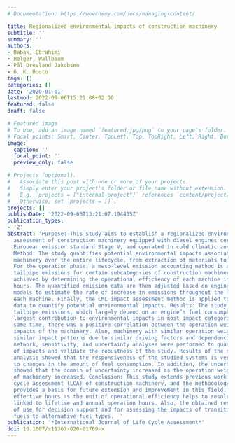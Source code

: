 ```yaml
---
# Documentation: https://wowchemy.com/docs/managing-content/

title: Regionalized environmental impacts of construction machinery
subtitle: ''
summary: ''
authors:
- Babak, Ebrahimi
- Holger, Wallbaum
- Pål Drevland Jakobsen
- G. K. Booto
tags: []
categories: []
date: '2020-01-01'
lastmod: 2022-09-06T15:21:08+02:00
featured: false
draft: false

# Featured image
# To use, add an image named `featured.jpg/png` to your page's folder.
# Focal points: Smart, Center, TopLeft, Top, TopRight, Left, Right, BottomLeft, Bottom, BottomRight.
image:
  caption: ''
  focal_point: ''
  preview_only: false

# Projects (optional).
#   Associate this post with one or more of your projects.
#   Simply enter your project's folder or file name without extension.
#   E.g. `projects = ["internal-project"]` references `content/project/deep-learning/index.md`.
#   Otherwise, set `projects = []`.
projects: []
publishDate: '2022-09-06T13:21:07.194435Z'
publication_types:
- '2'
abstract: 'Purpose: This study aims to establish a regionalized environmental impact
  assessment of construction machinery equipped with diesel engines certified by the
  European emission standard Stage V, and operated in cold climatic zones in Europe.
  Method: The study quantifies potential environmental impacts associated with construction
  machinery over the entire lifecycle, from extraction of materials to the end-of-life.
  For the operation phase, a meso-level emission accounting method is applied to quantify
  tailpipe emissions for certain subcategories of construction machinery. This is
  achieved by determining the operational efficiency of each machine in terms of effective
  hours. The quantified emission data are then adjusted based on engine deterioration
  models to estimate the rate of increase in emissions throughout the lifetime of
  each machine. Finally, the CML impact assessment method is applied to inventory
  data to quantify potential environmental impacts. Results: The study shows that
  tailpipe emissions, which largely depend on an engine’s fuel consumption, had the
  largest contribution to environmental impacts in most impact categories. At the
  same time, there was a positive correlation between the operation weight and the
  impacts of the machinery. Also, machinery with similar operation weight had relatively
  similar impact patterns due to similar driving factors and dependencies. In addition,
  network, sensitivity, and uncertainty analyses were performed to quantify the source
  of impacts and validate the robustness of the study. Results of the sensitivity
  analysis showed that the responsiveness of the studied systems is very sensitive
  to changes in the amount of fuel consumption. In addition, the uncertainty results
  showed that the domain of uncertainty increased as the operation weight subcategory
  of machinery increased. Conclusion: This study extends previous work on the life
  cycle assessment (LCA) of construction machinery, and the methodology developed
  provides a basis for future extension and improvement in this field. The use of
  effective hours as the unit of operational efficiency helps to resolve uncertainties
  linked to lifetime and annual operation hours. Also, the obtained results can be
  of use for decision support and for assessing the impacts of transition from fossil
  fuels to alternative fuel types.  '
publication: '*International Journal of Life Cycle Assessment*'
doi: 10.1007/s11367-020-01769-x
---
```

